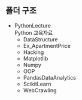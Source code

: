 ## 폴더 구조
  - PythonLecture  
    Python 교육자료
    - DataStructure
    - Ex_ApartmentPrice
    - Hacking
    - Matplotlib
    - Numpy
    - OOP
    - PandasDataAnalytics
    - ScikitLearn
    - WebCrawling
